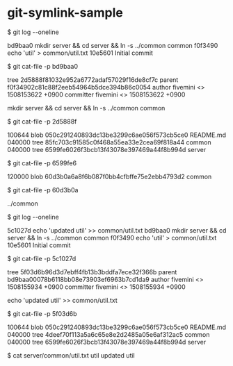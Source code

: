 # git-symlink-sample

$ git log --oneline


bd9baa0 mkdir server && cd server && ln -s ../common common
f0f3490 echo 'util' > common/util.txt
10e5601 Initial commit


$ git cat-file -p bd9baa0


tree 2d5888f81032e952a6772adaf57029f16de8cf7c
parent f0f34902c81c88f2eeb54964b5dce394b86c0054
author fivemini <> 1508153622 +0900
committer fivemini <> 1508153622 +0900

mkdir server && cd server && ln -s ../common common


$ git cat-file -p 2d5888f


100644 blob 050c291240893dc13be3299c6ae056f573cb5ce0    README.md
040000 tree 85fc703c91585c0f468a55ea33e2cea69f818a44    common
040000 tree 6599fe6026f3bcb13f43078e397469a44f8b994d    server


$ git cat-file -p 6599fe6


120000 blob 60d3b0a6a8f6b087f0bb4cfbffe75e2ebb4793d2    common


$ git cat-file -p 60d3b0a


../common


$ git log --oneline


5c1027d echo 'updated util' >> common/util.txt
bd9baa0 mkdir server && cd server && ln -s ../common common
f0f3490 echo 'util' > common/util.txt
10e5601 Initial commit


$ git cat-file -p 5c1027d


tree 5f03d6b96d3d7ebff4fb13b3bddfa7ece32f366b
parent bd9baa00078b6118bb08e73903ef6963b7cd1da9
author fivemini <> 1508155934 +0900
committer fivemini <> 1508155934 +0900

echo 'updated util' >> common/util.txt


$ git cat-file -p 5f03d6b


100644 blob 050c291240893dc13be3299c6ae056f573cb5ce0    README.md
040000 tree 4deef70f113a5a6c65e8e2d2485a05e6af312ac5    common
040000 tree 6599fe6026f3bcb13f43078e397469a44f8b994d    server


$ cat server/common/util.txt
util
updated util

